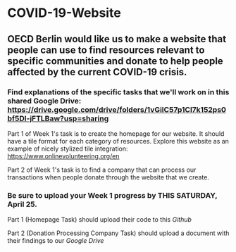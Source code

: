 # COVID-19-Website
## OECD Berlin would like us to make a website that people can use to find resources relevant to specific communities and donate to help people affected by the current COVID-19 crisis.
### Find explanations of the specific tasks that we'll work on in this shared Google Drive: https://drive.google.com/drive/folders/1vGilC57p1Cl7k152ps0bf5Dl-jFTLBaw?usp=sharing
Part 1 of Week 1's task is to create the homepage for our website. It should have a tile format for each category of resources. Explore this website as an example of nicely stylized tile integration: https://www.onlinevolunteering.org/en

Part 2 of Week 1's task is to find a company that can process our transactions when people donate through the website that we create.

### Be sure to upload your Week 1 progress by THIS SATURDAY, April 25.
Part 1 (Homepage Task) should upload their code to this *Github*

Part 2 (Donation Processing Company Task) should upload a document with their findings to our *Google Drive*
